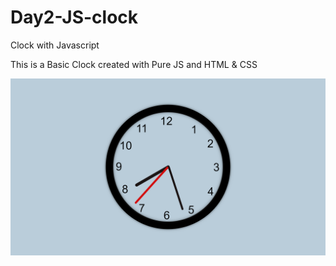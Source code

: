 # Day2-JS-clock
Clock with Javascript

This is a Basic Clock created with Pure JS and HTML & CSS

![first-feature](/screenshots/clock.png)

